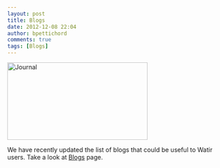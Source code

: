 ```yaml
---
layout: post
title: Blogs
date: 2012-12-08 22:04
author: bpettichord
comments: true
tags: [Blogs]
---
```

<a href="http://www.flickr.com/photos/curtfleenor/5282410554/" title="Journal by Curt Fleenor Photography, on Flickr"><img src="http://farm6.staticflickr.com/5208/5282410554_cdfe450944_n.jpg" width="320" height="177" alt="Journal"></a>

We have recently updated the list of blogs that could be useful to Watir users. Take a look at <a href="http://watir.com/blogs/">Blogs</a> page.

